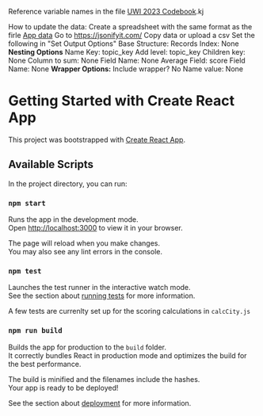 Reference variable names in the file [UWI 2023 Codebook](https://docs.google.com/spreadsheets/d/1F1vu3m7yUF4wge0M2x9X3t8zFeIeHKkgvrTMmERtxKo/edit?usp=sharing).kj

How to update the data:
Create a spreadsheet with the same format as the firle [App data](https://docs.google.com/spreadsheets/d/1Upm-uEkrDNNfQFy6AQWZL8T_2LvNU7EfNoiryTeznvU/edit?usp=sharing)
Go to https://jsonifyit.com/
Copy data or upload a csv
Set the following in "Set Output Options"
Base Structure: Records
Index: None
**Nesting Options**
Name Key: topic_key
Add level: topic_key
Children key: None
Column to sum: None
Field Name: None
Average Field: score
Field Name: None
**Wrapper Options:**
Include wrapper? No
Name value: None


# Getting Started with Create React App

This project was bootstrapped with [Create React App](https://github.com/facebook/create-react-app).

## Available Scripts

In the project directory, you can run:

### `npm start`

Runs the app in the development mode.\
Open [http://localhost:3000](http://localhost:3000) to view it in your browser.

The page will reload when you make changes.\
You may also see any lint errors in the console.

### `npm test`

Launches the test runner in the interactive watch mode.\
See the section about [running tests](https://facebook.github.io/create-react-app/docs/running-tests) for more information.

A few tests are currenlty set up for the scoring calculations in `calcCity.js`

### `npm run build`

Builds the app for production to the `build` folder.\
It correctly bundles React in production mode and optimizes the build for the best performance.

The build is minified and the filenames include the hashes.\
Your app is ready to be deployed!

See the section about [deployment](https://facebook.github.io/create-react-app/docs/deployment) for more information.
